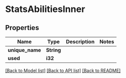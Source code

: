 # StatsAbilitiesInner

## Properties

Name | Type | Description | Notes
------------ | ------------- | ------------- | -------------
**unique_name** | **String** |  | 
**used** | **i32** |  | 

[[Back to Model list]](../README.md#documentation-for-models) [[Back to API list]](../README.md#documentation-for-api-endpoints) [[Back to README]](../README.md)


